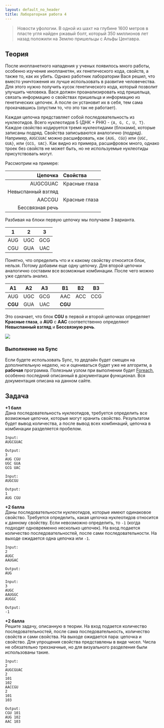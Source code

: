 ```yaml
---
layout: default_no_header
title: Лабораторная работа 4
---
```


> Новости уфологии. В одной из шахт на глубине 1600 метров в пласте угля найден ржавый болт, 
> который 350 миллионов лет назад положили на Землю пришельцы с Альфы Центавра.


## Теория

После инопланетного нападения у ученых появилось много работы, особенно изучение инопланетян, их генетического кода, свойств, 
а также то, как их убить. Однако работник лаборатории Вася решил, что вместо уничтожения их лучше использовать в развитие человечества.
Для этого нужно получить кусок генетического кода, который позволит улучшить человека. Вася должен проанализировать код пришельца,
связать информацию о свойствах пришельца и информацию из генетических цепочек. А после он установит их в себя, тем сама прокачавшись 
(опустим то, что это так не работает).

Каждая цепочка представляет собой последовательность из нуклеотидов. Всего нуклеотидов 5 (ДНК + РНК) - `{A, G, C, U, T}`. 
Каждое свойство кодируется тремя нуклеотидами (блоками), которые записаны подряд. Свойства записываются аналогично (подряд). 
Например, `AUGCGUAC` можно расшифровать, как `{AUG, CGU}` или `{UGC, GUA}`, или `{GCG, UAC}`. Как видно из примера, 
расшифровок много, однако троек без свойств не может быть, но не используемые нуклеотиды присутствовать могут.

Рассмотрим на примере:

Цепочка|Свойства
--:|:--
AUGCGUAC|Красные глаза
|Невыспанный взгляд
AACCGU|Красные глаза
|Бессвязная речь

Разбивая на блоки первую цепочку мы получаем 3 варианта.

1|2|3
:--:|:--:|:--:
AUG|UGC|GCG
CGU|GUA|UAC

Понятно, что определить что и к какому свойству относится блок, нельзя. Потому добавим еще одну цепочку.
Для второй цепочки аналогично составим все возможные комбинации. После чего можно уже сделать анализ. 

A1|A2|A3||B1|B2|B3
:--:|:--:|:--:|--|:--:|:--:|:--:
AUG|UGC|GCG||AAC|ACC|CCG
**CGU**|GUA|UAC||**CGU**||

Это означает, что блок **CGU** в первой и второй цепочках определяет **Красные глаза**, а **AUG** с **AAC** соответственно 
определяют **Невыспанный взгляд** и **Бессвязную речь**.

<img class="img-small" src="https://media1.tenor.com/images/9a638570a6e1d34fe3527a09c5e637b5/tenor.gif"/>

### Выполнение на Sync

Если будете использовать Sync, то дедлайн будет смещен на дополнительную неделю, но и оцениваться будет уже не алгоритм, 
а **рабочая** программа. Полезным узлом при выполнении будет [Foreach]({{site.baseurl}}/docs/nodes/construction/#foreach), 
особенно последний описанный в документации функционал. Вся документация описана на данном сайте.

## Задача

**+1 балл**  
Дана последовательность нуклеотидов, требуется определить все возможные цепочки, которые могут хранить свойство. Результатом будет 
вывод количества, а после вывод всех комбинаций, цепочка в комбинации разделяется пробелом.

```
Input:
AUGCGUAC

Output:
3
AUG CGU
UGC GUA
GCG UAC

Input:
AUGCGU

Output:
1
AUG CGU
```

**+2 балла**  
Даны последовательности нуклеотидов, которые имеют одинаковое свойство. Требуется определить, какая цепочка нуклеотидов
относится к данному свойству. Если невозможно определить, то `-1` (когда подходят одновременно несколько цепочек). 
На вход подается количество последовательностей, после сами последовательности. На выходе ожидается одна цепочка или `-1`.

```
Input:
2
AUGC
AAUGAC

Output:
AUG

Input:
3
AUGC
AAUGGC
AUGGC

Output:
-1
```

**+2 балла**  
Решите задачу, описанную в теории. На вход подается количество последовательностей, после сама последовательность, количество 
свойств и сами свойства. На выходе ожидается пара: цепочка и свойство. Для упрощения свойства представлены в виде чисел. 
Числа не обязательно трехзначные, но для визуального разделения были использованы такие.

```
Input:
2
AUGCGUAC
2
101
102
AACCGU
2
101
103

Output:
CGU 101
AUG 102
AAC 103
```
